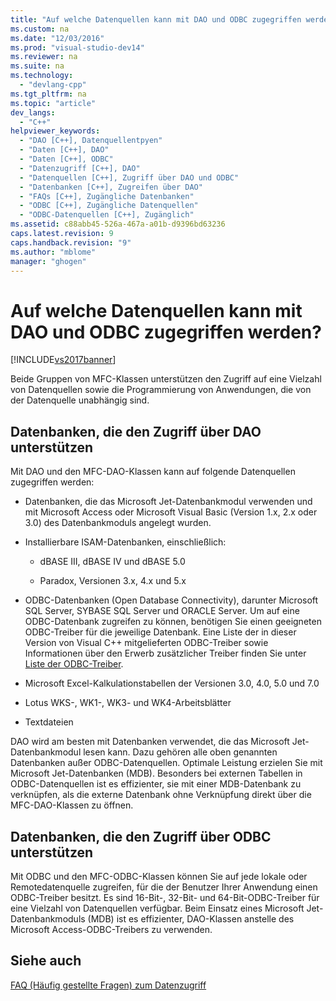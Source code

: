 ```yaml
---
title: "Auf welche Datenquellen kann mit DAO und ODBC zugegriffen werden?"
ms.custom: na
ms.date: "12/03/2016"
ms.prod: "visual-studio-dev14"
ms.reviewer: na
ms.suite: na
ms.technology: 
  - "devlang-cpp"
ms.tgt_pltfrm: na
ms.topic: "article"
dev_langs: 
  - "C++"
helpviewer_keywords: 
  - "DAO [C++], Datenquellentpyen"
  - "Daten [C++], DAO"
  - "Daten [C++], ODBC"
  - "Datenzugriff [C++], DAO"
  - "Datenquellen [C++], Zugriff über DAO und ODBC"
  - "Datenbanken [C++], Zugreifen über DAO"
  - "FAQs [C++], Zugängliche Datenbanken"
  - "ODBC [C++], Zugängliche Datenquellen"
  - "ODBC-Datenquellen [C++], Zugänglich"
ms.assetid: c88abb45-526a-467a-a01b-d9396bd63236
caps.latest.revision: 9
caps.handback.revision: "9"
ms.author: "mblome"
manager: "ghogen"
---
```

# Auf welche Datenquellen kann mit DAO und ODBC zugegriffen werden?
[!INCLUDE[vs2017banner](../assembler/inline/includes/vs2017banner.md)]

Beide Gruppen von MFC\-Klassen unterstützen den Zugriff auf eine Vielzahl von Datenquellen sowie die Programmierung von Anwendungen, die von der Datenquelle unabhängig sind.  
  
##  <a name="_core_databases_you_can_access_with_dao"></a> Datenbanken, die den Zugriff über DAO unterstützen  
 Mit DAO und den MFC\-DAO\-Klassen kann auf folgende Datenquellen zugegriffen werden:  
  
-   Datenbanken, die das Microsoft Jet\-Datenbankmodul verwenden und mit Microsoft Access oder Microsoft Visual Basic \(Version 1.x, 2.x oder 3.0\) des Datenbankmoduls angelegt wurden.  
  
-   Installierbare ISAM\-Datenbanken, einschließlich:  
  
    -   dBASE III, dBASE IV und dBASE 5.0  
  
    -   Paradox, Versionen 3.x, 4.x und 5.x  
  
-   ODBC\-Datenbanken \(Open Database Connectivity\), darunter Microsoft SQL Server, SYBASE SQL Server und ORACLE Server.  Um auf eine ODBC\-Datenbank zugreifen zu können, benötigen Sie einen geeigneten ODBC\-Treiber für die jeweilige Datenbank.  Eine Liste der in dieser Version von Visual C\+\+ mitgelieferten ODBC\-Treiber sowie Informationen über den Erwerb zusätzlicher Treiber finden Sie unter [Liste der ODBC\-Treiber](../data/odbc/odbc-driver-list.md).  
  
-   Microsoft Excel\-Kalkulationstabellen der Versionen 3.0, 4.0, 5.0 und 7.0  
  
-   Lotus WKS\-, WK1\-, WK3\- und WK4\-Arbeitsblätter  
  
-   Textdateien  
  
 DAO wird am besten mit Datenbanken verwendet, die das Microsoft Jet\-Datenbankmodul lesen kann. Dazu gehören alle oben genannten Datenbanken außer ODBC\-Datenquellen.  Optimale Leistung erzielen Sie mit Microsoft Jet\-Datenbanken \(MDB\).  Besonders bei externen Tabellen in ODBC\-Datenquellen ist es effizienter, sie mit einer MDB\-Datenbank zu verknüpfen, als die externe Datenbank ohne Verknüpfung direkt über die MFC\-DAO\-Klassen zu öffnen.  
  
##  <a name="_core_databases_you_can_access_with_odbc"></a> Datenbanken, die den Zugriff über ODBC unterstützen  
 Mit ODBC und den MFC\-ODBC\-Klassen können Sie auf jede lokale oder Remotedatenquelle zugreifen, für die der Benutzer Ihrer Anwendung einen ODBC\-Treiber besitzt. Es sind 16\-Bit\-, 32\-Bit\- und 64\-Bit\-ODBC\-Treiber für eine Vielzahl von Datenquellen verfügbar.  Beim Einsatz eines Microsoft Jet\-Datenbankmoduls \(MDB\) ist es effizienter, DAO\-Klassen anstelle des Microsoft Access\-ODBC\-Treibers zu verwenden.  
  
## Siehe auch  
 [FAQ \(Häufig gestellte Fragen\) zum Datenzugriff](../data/data-access-frequently-asked-questions-mfc-data-access.md)